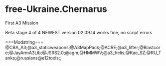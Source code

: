 free-Ukraine.Chernarus
======================

First A3 Mission

Beta stage 4 of 4 NEWEST version 02.09.14
works fine, no script errors 

===Modstring===
@CBA_A3;@a3_staticweapons;@A3MapPack;@ACRE;@a3_lifter;@Blastcore;@JayArmA3Lib;@JSRS2.0;@agm;@HMMWV;@a3_helis;@Kae_SZ;@RU_Tanks;@russians@e12tools;;
